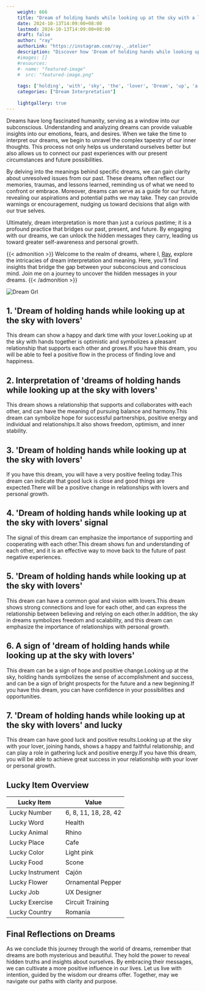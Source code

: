 ```yaml
---
    weight: 666
    title: "Dream of holding hands while looking up at the sky with a lover"  # Assuming 'title' column exists
    date: 2024-10-13T14:09:00+08:00
    lastmod: 2024-10-13T14:09:00+08:00
    draft: false
    author: "ray"
    authorLink: "https://instagram.com/ray._.atelier"
    description: "Discover how 'Dream of holding hands while looking up at the sky with a lover' can interpret your future and uncover its significant meanings in your life."
    #images: []
    #resources:
    #- name: "featured-image"
    #  src: "featured-image.png"
    
    tags: ['holding', 'with', 'sky', 'the', 'lover', 'Dream', 'up', 'a', 'hands', 'of', 'looking', 'while', 'at']
    categories: ["Dream Interpretation"]
    
    lightgallery: true
---
```

    
Dreams have long fascinated humanity, serving as a window into our subconscious. Understanding and analyzing dreams can provide valuable insights into our emotions, fears, and desires. When we take the time to interpret our dreams, we begin to unravel the complex tapestry of our inner thoughts. This process not only helps us understand ourselves better but also allows us to connect our past experiences with our present circumstances and future possibilities.

By delving into the meanings behind specific dreams, we can gain clarity about unresolved issues from our past. These dreams often reflect our memories, traumas, and lessons learned, reminding us of what we need to confront or embrace. Moreover, dreams can serve as a guide for our future, revealing our aspirations and potential paths we may take. They can provide warnings or encouragement, nudging us toward decisions that align with our true selves.

Ultimately, dream interpretation is more than just a curious pastime; it is a profound practice that bridges our past, present, and future. By engaging with our dreams, we can unlock the hidden messages they carry, leading us toward greater self-awareness and personal growth.

{{< admonition >}}
Welcome to the realm of dreams, where I, [Ray](https://instagram.com/ray._.atelier), explore the intricacies of dream interpretation and meaning. Here, you’ll find insights that bridge the gap between your subconscious and conscious mind. Join me on a journey to uncover the hidden messages in your dreams.
{{< /admonition >}}

![Dream Grl](https://cdn.pixabay.com/photo/2017/11/02/03/35/gothic-2910057_1280.jpg "Dream Grl")

## 1. 'Dream of holding hands while looking up at the sky with lovers'
This dream can show a happy and dark time with your lover.Looking up at the sky with hands together is optimistic and symbolizes a pleasant relationship that supports each other and grows.If you have this dream, you will be able to feel a positive flow in the process of finding love and happiness.

## 2. Interpretation of 'dreams of holding hands while looking up at the sky with lovers'
This dream shows a relationship that supports and collaborates with each other, and can have the meaning of pursuing balance and harmony.This dream can symbolize hope for successful partnerships, positive energy and individual and relationships.It also shows freedom, optimism, and inner stability.

## 3. 'Dream of holding hands while looking up at the sky with lovers'
If you have this dream, you will have a very positive feeling today.This dream can indicate that good luck is close and good things are expected.There will be a positive change in relationships with lovers and personal growth.

## 4. 'Dream of holding hands while looking up at the sky with lovers' signal
The signal of this dream can emphasize the importance of supporting and cooperating with each other.This dream shows fun and understanding of each other, and it is an effective way to move back to the future of past negative experiences.

## 5. 'Dream of holding hands while looking up at the sky with lovers'
This dream can have a common goal and vision with lovers.This dream shows strong connections and love for each other, and can express the relationship between believing and relying on each other.In addition, the sky in dreams symbolizes freedom and scalability, and this dream can emphasize the importance of relationships with personal growth.

## 6. A sign of 'dream of holding hands while looking up at the sky with lovers'
This dream can be a sign of hope and positive change.Looking up at the sky, holding hands symbolizes the sense of accomplishment and success, and can be a sign of bright prospects for the future and a new beginning.If you have this dream, you can have confidence in your possibilities and opportunities.

## 7. 'Dream of holding hands while looking up at the sky with lovers' and lucky
This dream can have good luck and positive results.Looking up at the sky with your lover, joining hands, shows a happy and faithful relationship, and can play a role in gathering luck and positive energy.If you have this dream, you will be able to achieve great success in your relationship with your lover or personal growth.

## Lucky Item Overview
| Lucky Item          | Value              |
|---------------|--------------------|
| Lucky Number        | 6, 8, 11, 18, 28, 42  |
| Lucky Word          | Health |
| Lucky Animal        | Rhino |
| Lucky Place         | Cafe     |
| Lucky Color         | Light pink     |
| Lucky Food          | Scone      |
| Lucky Instrument    | Cajón |
| Lucky Flower        | Ornamental Pepper    |
| Lucky Job           | UX Designer       |
| Lucky Exercise      | Circuit Training  |
| Lucky Country       | Romania    |


##  Final Reflections on Dreams

As we conclude this journey through the world of dreams, remember that dreams are both mysterious and beautiful. They hold the power to reveal hidden truths and insights about ourselves. By embracing their messages, we can cultivate a more positive influence in our lives. Let us live with intention, guided by the wisdom our dreams offer. Together, may we navigate our paths with clarity and purpose.
